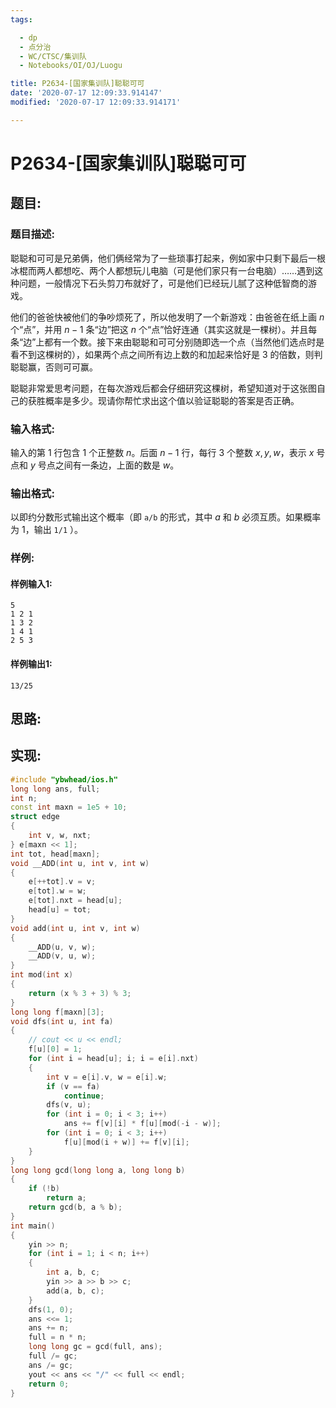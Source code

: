 ```yaml
---
tags: 

  - dp
  - 点分治
  - WC/CTSC/集训队
  - Notebooks/OI/OJ/Luogu

title: P2634-[国家集训队]聪聪可可
date: '2020-07-17 12:09:33.914147'
modified: '2020-07-17 12:09:33.914171'

---
```


# P2634-[国家集训队]聪聪可可

## 题目:

### 题目描述:
聪聪和可可是兄弟俩，他们俩经常为了一些琐事打起来，例如家中只剩下最后一根冰棍而两人都想吃、两个人都想玩儿电脑（可是他们家只有一台电脑）……遇到这种问题，一般情况下石头剪刀布就好了，可是他们已经玩儿腻了这种低智商的游戏。

他们的爸爸快被他们的争吵烦死了，所以他发明了一个新游戏：由爸爸在纸上画 $n$ 个“点”，并用 $n-1$ 条“边”把这 $n$ 个“点”恰好连通（其实这就是一棵树）。并且每条“边”上都有一个数。接下来由聪聪和可可分别随即选一个点（当然他们选点时是看不到这棵树的），如果两个点之间所有边上数的和加起来恰好是 $3$ 的倍数，则判聪聪赢，否则可可赢。

聪聪非常爱思考问题，在每次游戏后都会仔细研究这棵树，希望知道对于这张图自己的获胜概率是多少。现请你帮忙求出这个值以验证聪聪的答案是否正确。

### 输入格式:

输入的第 $1$ 行包含 $1$ 个正整数 $n$。后面 $n-1$ 行，每行 $3$ 个整数 $x, y, w$，表示 $x$ 号点和 $y$ 号点之间有一条边，上面的数是 $w$。

### 输出格式:

以即约分数形式输出这个概率（即 `a/b` 的形式，其中 $a$ 和 $b$ 必须互质。如果概率为 $1$，输出 `1/1` ）。

### 样例:

#### 样例输入1:

``` 
5
1 2 1
1 3 2
1 4 1
2 5 3
```

#### 样例输出1:

``` 
13/25
```

## 思路:

## 实现:

``` cpp
#include "ybwhead/ios.h"
long long ans, full;
int n;
const int maxn = 1e5 + 10;
struct edge
{
    int v, w, nxt;
} e[maxn << 1];
int tot, head[maxn];
void __ADD(int u, int v, int w)
{
    e[++tot].v = v;
    e[tot].w = w;
    e[tot].nxt = head[u];
    head[u] = tot;
}
void add(int u, int v, int w)
{
    __ADD(u, v, w);
    __ADD(v, u, w);
}
int mod(int x)
{
    return (x % 3 + 3) % 3;
}
long long f[maxn][3];
void dfs(int u, int fa)
{
    // cout << u << endl;
    f[u][0] = 1;
    for (int i = head[u]; i; i = e[i].nxt)
    {
        int v = e[i].v, w = e[i].w;
        if (v == fa)
            continue;
        dfs(v, u);
        for (int i = 0; i < 3; i++)
            ans += f[v][i] * f[u][mod(-i - w)];
        for (int i = 0; i < 3; i++)
            f[u][mod(i + w)] += f[v][i];
    }
}
long long gcd(long long a, long long b)
{
    if (!b)
        return a;
    return gcd(b, a % b);
}
int main()
{
    yin >> n;
    for (int i = 1; i < n; i++)
    {
        int a, b, c;
        yin >> a >> b >> c;
        add(a, b, c);
    }
    dfs(1, 0);
    ans <<= 1;
    ans += n;
    full = n * n;
    long long gc = gcd(full, ans);
    full /= gc;
    ans /= gc;
    yout << ans << "/" << full << endl;
    return 0;
}
```
